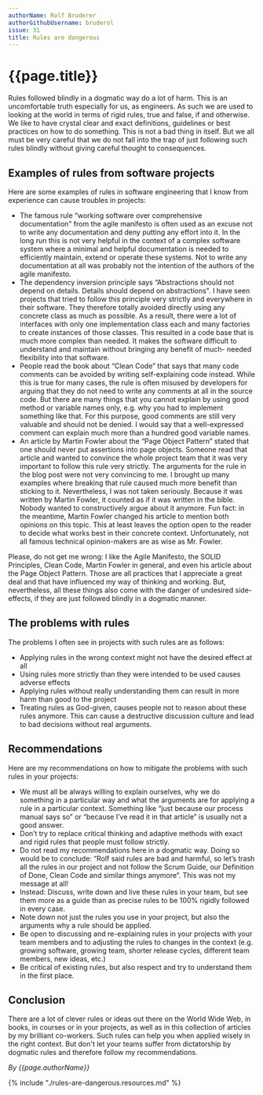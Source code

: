 ```yaml
---
authorName: Rolf Bruderer
authorGithubUsername: bruderol
issue: 31
title: Rules are dangerous
---
```

# {{page.title}}

Rules followed blindly in a dogmatic way do a lot of harm. This is an uncomfortable truth especially for us, as engineers. As such we are used to looking at the world in terms of rigid rules, true and false, if and otherwise. We like to have crystal clear and exact definitions, guidelines or best practices on how to do something. This is not a bad thing in itself. But we all must be very careful that we do not fall into the trap of just following such rules blindly without giving careful thought to consequences. 

## Examples of rules from software projects

Here are some examples of rules in software engineering that I know from experience can cause troubles in projects:
* The famous rule “working software over comprehensive documentation" from the agile manifesto is often used as an excuse not to write any documentation and deny putting any effort into it. In the long run this is not very helpful in the context of a complex software system where a minimal and helpful documentation is needed to efficiently maintain, extend or operate these systems. Not to write any documentation at all was probably not the intention of the authors of the agile manifesto. 
* The dependency inversion principle says “Abstractions should not depend on details. Details should depend on abstractions". I have seen projects that tried to follow this principle very strictly and everywhere in their software. They therefore totally avoided directly using any concrete class as much as possible. As a result, there were a lot of interfaces with only one implementation class each and many factories to create instances of those classes. This resulted in a code base that is much more complex than needed. It makes the software difficult to understand and maintain without bringing any benefit of much- needed flexibility into that software. 
* People read the book about “Clean Code” that says that many code comments can be avoided by writing self-explaining code instead. While this is true for many cases, the rule is often misused by developers for arguing that they do not need to write any comments at all in the source code. But there are many things that you cannot explain by using good method or variable names only, e.g. why you had to implement something like that. For this purpose, good comments are still very valuable and should not be denied. I would say that a well-expressed comment can explain much more than a hundred good variable names.
* An article by Martin Fowler about the “Page Object Pattern” stated that one should never put assertions into page objects. Someone read that article and wanted to convince the whole project team that it was very important to follow this rule very strictly. The arguments for the rule in the blog post were not very convincing to me. I brought up many examples where breaking that rule caused much more benefit than sticking to it. Nevertheless, I was not taken seriously. Because it was written by Martin Fowler, it counted as if it was written in the bible. Nobody wanted to constructively argue about it anymore. Fun fact: in the meantime, Martin Fowler changed his article to mention both opinions on this topic. This at least leaves the option open to the reader to decide what works best in their concrete context. Unfortunately, not all famous technical opinion-makers are as wise as Mr. Fowler.

Please, do not get me wrong: I like the Agile Manifesto, the SOLID Principles, Clean Code, Martin Fowler in general, and even his article about the Page Object Pattern. Those are all practices that I appreciate a great deal and that have influenced my way of thinking and working. But, nevertheless, all these things also come with the danger of undesired side-effects, if they are just followed blindly in a dogmatic manner.

## The problems with rules

The problems I often see in projects with such rules are as follows:
* Applying rules in the wrong context might not have the desired effect at all
* Using rules more strictly than they were intended to be used causes adverse effects
* Applying rules without really understanding them can result in more harm than good to the project 
* Treating rules as God-given, causes people not to reason about these rules anymore. This can cause a destructive discussion culture and lead to bad decisions without real arguments.

## Recommendations

Here are my recommendations on how to mitigate the problems with such rules in your projects:

* We must all be always willing to explain ourselves, why we do something in a particular way and what the arguments are for applying a rule in a particular context. Something like “just because our process manual says so” or “because I’ve read it in that article” is usually not a good answer.
* Don’t try to replace critical thinking and adaptive methods with exact and rigid rules that people must follow strictly. 
* Do not read my recommendations here in a dogmatic way. Doing so would be to conclude: “Rolf said rules are bad and harmful, so let’s trash all the rules in our project and not follow the Scrum Guide, our Definition of Done, Clean Code and similar things anymore”. This was not my message at all! 
* Instead: Discuss, write down and live these rules in your team, but see them more as a guide than as precise rules to be 100% rigidly followed in every case.
* Note down not just the rules you use in your project, but also the arguments why a rule should be applied. 
* Be open to discussing and re-explaining rules in your projects with your team members and to adjusting the rules to changes in the context (e.g. growing software, growing team, shorter release cycles, different team members, new ideas, etc.)
* Be critical of existing rules, but also respect and try to understand them in the first place.

## Conclusion

There are a lot of clever rules or ideas out there on the World Wide Web, in books, in courses or in your projects, as well as in this collection of articles by my brilliant co-workers. Such rules can help you when applied wisely in the right context. But don't let your teams suffer from dictatorship by dogmatic rules and therefore follow my recommendations.
  
*By {{page.authorName}}*

{% include "./rules-are-dangerous.resources.md" %}